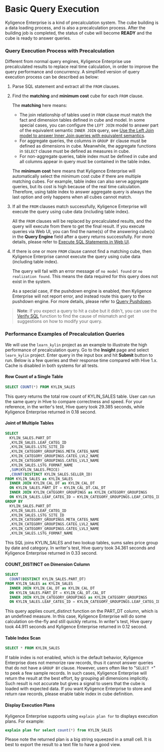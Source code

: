# Basic Query Execution

Kyligence Enterprise is a kind of precalculation system. The cube building is a data loading process, and is also a precalculation process. After the building job is completed, the status of cube will become **READY**  and the cube is ready to answer queries.



### Query Execution Process with Precalculation

Different from normal query engines, Kyligence Enterprise use precalculated results to replace real time calculation, in order to improve the query performance and concurrency. A simplified version of query execution process can be described as below:

1. Parse SQL statement and extract all the `FROM` clauses. 

2. Find the **matching** and **minimum cost** cube for each `FROM` clause.

   The **matching** here means:

   * The join relationship of tables used in `FROM` clause must match the fact and dimension tables defined in cube and model. In some special cases, you can configure the `LEFT JOIN` model to answer part of the equivalent semantic `INNER JOIN` query, see [Use the Left Join model to answer Inner Join queries with equivalent semantics](query_enhanced.en.md).
   * For aggregate queries, the columns in `GROUP BY` clause must be defined as dimensions in cube. Meanwhile, the aggregate functions in `SELECT` clause must be defined as measures in cube. 
   * For non-aggregate queries, table index must be defined in cube and all columns appear in query must be contained in the table index.

   The **minimum cost** here means that Kyligence Enterprise will automatically select the minimum cost cube if there are multiple matching cubes. For example, table index can also serve aggregate queries, but its cost is high because of the real time calculation. Therefore, using table index to answer aggregate query is always the last option and only happens when all cubes cannot match.

3. If all the `FROM` clauses match successfully, Kyligence Enterprise will execute the query using cube data (including table index).

   All the `FROM` clauses will be replaced by precalculated results, and the query will execute from there to get the final result. If you execute queries via Web UI, you can find the name(s) of the answering cube(s) in the **Query Engine** field after a query returns successfully. For more details, please refer to [Execute SQL Statements in Web UI](insight.en.md).

4. If there is one or more `FROM` clause cannot find a matching cube, then Kyligence Enterprise cannot execute the query using cube data (including table index).

   The query will fail with an error message of `no model found` or `no realization found`. This means the data required for this query does not exist in the system.

   As a special case, if the pushdown engine is enabled, then Kyligence Enterprise will not report error, and instead route this query to the pushdown engine. For more details, please refer to [Query Pushdown](pushdown.en.md).

> **Note**: If you expect a query to hit a cube but it didn't, you can use the [Verify SQL](../model/cube_design/verify_sql.en.md) function to find the cause of mismatch and get suggestions on how to modify your query.



### Performance Examples of Precalculation Queries

We will use the `learn_kylin` project as an example to illustrate the high performance of precalculation query. Go to the **Insight** page and select `learn_kylin` project. Enter query in the input box and hit **Submit** button to run. Below is a few queries and their response time compared with Hive 1.x. Cache is disabled in both systems for all tests.



#### Row Count of a Single Table

```sql
SELECT COUNT(*) FROM KYLIN_SALES
```

This query returns the total row count of KYLIN_SALES table. User can run the same query in Hive to compare correctness and speed. For your reference, in the writer's test, Hive query took 29.385 seconds, while Kyligence Enterprise returned in 0.18 second.



#### Joint of Multiple Tables

```sql
SELECT
  KYLIN_SALES.PART_DT
  ,KYLIN_SALES.LEAF_CATEG_ID
  ,KYLIN_SALES.LSTG_SITE_ID
  ,KYLIN_CATEGORY_GROUPINGS.META_CATEG_NAME
  ,KYLIN_CATEGORY_GROUPINGS.CATEG_LVL2_NAME
  ,KYLIN_CATEGORY_GROUPINGS.CATEG_LVL3_NAME
  ,KYLIN_SALES.LSTG_FORMAT_NAME
  ,SUM(KYLIN_SALES.PRICE)
  ,COUNT(DISTINCT KYLIN_SALES.SELLER_ID)
FROM KYLIN_SALES as KYLIN_SALES
  INNER JOIN KYLIN_CAL_DT as KYLIN_CAL_DT
  ON KYLIN_SALES.PART_DT = KYLIN_CAL_DT.CAL_DT
  INNER JOIN KYLIN_CATEGORY_GROUPINGS as KYLIN_CATEGORY_GROUPINGS
  ON KYLIN_SALES.LEAF_CATEG_ID = KYLIN_CATEGORY_GROUPINGS.LEAF_CATEG_ID AND KYLIN_SALES.LSTG_SITE_ID = KYLIN_CATEGORY_GROUPINGS.SITE_ID
GROUP BY
  KYLIN_SALES.PART_DT
  ,KYLIN_SALES.LEAF_CATEG_ID
  ,KYLIN_SALES.LSTG_SITE_ID
  ,KYLIN_CATEGORY_GROUPINGS.META_CATEG_NAME
  ,KYLIN_CATEGORY_GROUPINGS.CATEG_LVL2_NAME
  ,KYLIN_CATEGORY_GROUPINGS.CATEG_LVL3_NAME
  ,KYLIN_SALES.LSTG_FORMAT_NAME
```

This SQL joins KYLIN_SALES and two lookup tables, sums sales price group by date and category. In writer's test, Hive query took 34.361 seconds and Kyligence Enterprise returned in 0.33 second. 



#### COUNT_DISTINCT on Dimension Column

```sql
SELECT
  COUNT(DISTINCT KYLIN_SALES.PART_DT)
FROM KYLIN_SALES as KYLIN_SALES
  INNER JOIN KYLIN_CAL_DT as KYLIN_CAL_DT
  ON KYLIN_SALES.PART_DT = KYLIN_CAL_DT.CAL_DT
  INNER JOIN KYLIN_CATEGORY_GROUPINGS as KYLIN_CATEGORY_GROUPINGS
  ON KYLIN_SALES.LEAF_CATEG_ID = KYLIN_CATEGORY_GROUPINGS.LEAF_CATEG_ID AND KYLIN_SALES.LSTG_SITE_ID = KYLIN_CATEGORY_GROUPINGS.SITE_ID
```

This query applies count_distinct function on the PART_DT column, which is an undefined measure. In this case, Kyligence Enterprise will do some calculation on-the-fly and still quickly returns. In writer's test, Hive query took 44.911 seconds and Kyligence Enterprise returned in 0.12 second.



#### Table Index Scan

```sql
SELECT * FROM KYLIN_SALES
```

If table index is not enabled, which is the default behavior, Kyligence Enterprise does not memorize raw records, thus it cannot answer queries that do not have a `GROUP BY` clause. However, users often like to "`SELECT *`" to peek a few sample records. In such cases, Kyligence Enterprise will return the result at the best effort, by grouping all dimensions implicitly. Such result is not accurate but gives a signal to users that the cube is loaded with expected data. If you want Kyligence Enterprise to store and return raw records, please enable table index in cube definition.



#### Display Execution Plans

Kyligence Enterprise supports using `explain plan for` to displays execution plans. For example:

```sql
explain plan for select count(*) from KYLIN_SALES
```

Please note the returned plan is a big string squeezed in a small cell. It is best to export the result to a text file to have a good view.

